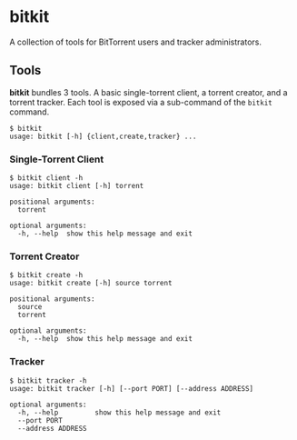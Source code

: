 # bitkit

A collection of tools for BitTorrent users and tracker administrators.

## Tools

**bitkit** bundles 3 tools. A basic single-torrent client, a torrent creator, and a torrent tracker. Each tool is exposed via a sub-command of the ```bitkit``` command.

```
$ bitkit
usage: bitkit [-h] {client,create,tracker} ...
```

### Single-Torrent Client

```
$ bitkit client -h
usage: bitkit client [-h] torrent

positional arguments:
  torrent

optional arguments:
  -h, --help  show this help message and exit
```

### Torrent Creator

```
$ bitkit create -h
usage: bitkit create [-h] source torrent

positional arguments:
  source
  torrent

optional arguments:
  -h, --help  show this help message and exit
```

### Tracker

```
$ bitkit tracker -h
usage: bitkit tracker [-h] [--port PORT] [--address ADDRESS]

optional arguments:
  -h, --help         show this help message and exit
  --port PORT
  --address ADDRESS
```
